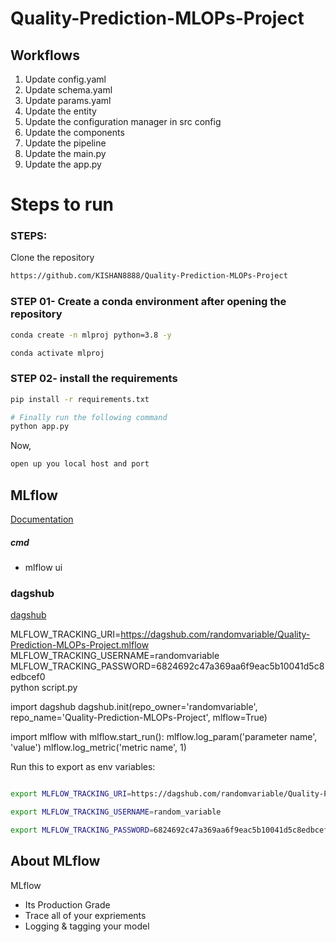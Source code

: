 # Quality-Prediction-MLOPs-Project


## Workflows

1. Update config.yaml
2. Update schema.yaml
3. Update params.yaml
4. Update the entity
5. Update the configuration manager in src config
6. Update the components
7. Update the pipeline 
8. Update the main.py
9. Update the app.py



# Steps to run
### STEPS:

Clone the repository

```bash
https://github.com/KISHAN8888/Quality-Prediction-MLOPs-Project

```
### STEP 01- Create a conda environment after opening the repository

```bash
conda create -n mlproj python=3.8 -y
```

```bash
conda activate mlproj
```


### STEP 02- install the requirements
```bash
pip install -r requirements.txt
```


```bash
# Finally run the following command
python app.py
```

Now,
```bash
open up you local host and port
```



## MLflow

[Documentation](https://mlflow.org/docs/latest/index.html)


##### cmd
- mlflow ui

### dagshub
[dagshub](https://dagshub.com/)

MLFLOW_TRACKING_URI=https://dagshub.com/randomvariable/Quality-Prediction-MLOPs-Project.mlflow \
MLFLOW_TRACKING_USERNAME=randomvariable \
MLFLOW_TRACKING_PASSWORD=6824692c47a369aa6f9eac5b10041d5c8edbcef0 \
python script.py


import dagshub
dagshub.init(repo_owner='randomvariable', repo_name='Quality-Prediction-MLOPs-Project', mlflow=True)

import mlflow
with mlflow.start_run():
  mlflow.log_param('parameter name', 'value')
  mlflow.log_metric('metric name', 1)

Run this to export as env variables:

```bash

export MLFLOW_TRACKING_URI=https://dagshub.com/randomvariable/Quality-Prediction-MLOPs-Project.mlflow

export MLFLOW_TRACKING_USERNAME=random_variable

export MLFLOW_TRACKING_PASSWORD=6824692c47a369aa6f9eac5b10041d5c8edbcef0

```



## About MLflow 
MLflow

 - Its Production Grade
 - Trace all of your expriements
 - Logging & tagging your model


